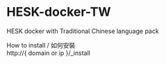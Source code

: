 # HESK-docker-TW
HESK docker with Traditional Chinese language pack

How to install / 如何安裝\
http://{ domain or ip }/_install
